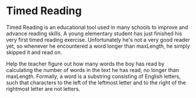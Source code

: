 <h1>Timed Reading
</h1>
<p>Timed Reading is an educational tool used in many schools to improve and advance reading skills. A young elementary student has just finished his very first timed reading exercise. Unfortunately he's not a very good reader yet, so whenever he encountered a word longer than maxLength, he simply skipped it and read on.

Help the teacher figure out how many words the boy has read by calculating the number of words in the text he has read, no longer than maxLength.
Formally, a word is a substring consisting of English letters, such that characters to the left of the leftmost letter and to the right of the rightmost letter are not letters.
</p>
